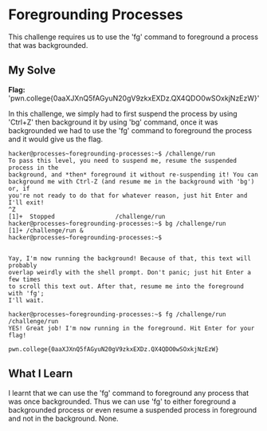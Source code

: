 # Foregrounding Processes
This challenge requires us to use the 'fg' command to foreground a process that was backgrounded.
## My Solve
**Flag:** 'pwn.college{0aaXJXnQ5fAGyuN20gV9zkxEXDz.QX4QDO0wSOxkjNzEzW}'

In this challenge, we simply had to first suspend the process by using 'Ctrl+Z' then background it by using 'bg' command, once
it was backgrounded we had to use the 'fg' command to foreground the process and it would give us the flag.
```
hacker@processes~foregrounding-processes:~$ /challenge/run
To pass this level, you need to suspend me, resume the suspended process in the
background, and *then* foreground it without re-suspending it! You can
background me with Ctrl-Z (and resume me in the background with 'bg') or, if
you're not ready to do that for whatever reason, just hit Enter and I'll exit!
^Z
[1]+  Stopped                 /challenge/run
hacker@processes~foregrounding-processes:~$ bg /challenge/run
[1]+ /challenge/run &
hacker@processes~foregrounding-processes:~$


Yay, I'm now running the background! Because of that, this text will probably
overlap weirdly with the shell prompt. Don't panic; just hit Enter a few times
to scroll this text out. After that, resume me into the foreground with 'fg';
I'll wait.

hacker@processes~foregrounding-processes:~$ fg /challenge/run
/challenge/run
YES! Great job! I'm now running in the foreground. Hit Enter for your flag!

pwn.college{0aaXJXnQ5fAGyuN20gV9zkxEXDz.QX4QDO0wSOxkjNzEzW}
```

## What I Learn
I learnt that we can use the 'fg' command to foreground any process that was once backgrounded. Thus we can use 'fg' to either
foreground a backgrounded process or even resume a suspended process in foreground and not in the background.
None.
